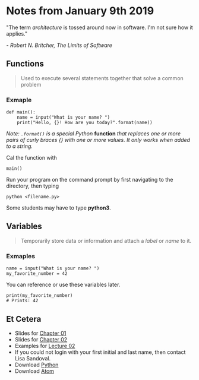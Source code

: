 # Notes from January 9th 2019
"The term *architecture* is tossed around now in software. I'm not sure how it applies."

<cite>- Robert N. Britcher, *The Limits of Software*</cite>

## Functions
> Used to execute several statements together that solve a common problem

### Exmaple
    def main():
        name = input("What is your name? ")
        print("Hello, {}! How are you today?".format(name))
        
*Note: `.format()` is a special Python* **function** *that replaces one or more pairs of curly braces {} with one or more values. It only works when added to a string.*
        
Cal the function with
    
    main()
    
Run your program on the command prompt by first navigating to the directory, then typing

    python <filename.py>
    
Some students may have to type **python3**.
 
## Variables
> Temporarily store data or information and attach a *label* or *name* to it.

### Exmaples
    name = input("What is your name? ")
    my_favorite_number = 42

You can reference or use these variables later.

    print(my_favorite_number)
    # Prints: 42

## Et Cetera
* Slides for [Chapter 01](http://mcsp.wartburg.edu/zelle/python/ppics3/slides/Chapter01.pptx)
* Slides for [Chapter 02](http://mcsp.wartburg.edu/zelle/python/ppics3/slides/Chapter02.pptx)
* Examples for [Lecture 02](../examples/lecture02.py)
* If you could not login with your first initial and last name, then contact Lisa Sandoval.
* Download [Python](https://www.python.org)
* Download [Atom](https://atom.io)
